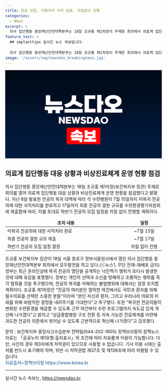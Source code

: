 ```yaml
---
title: 전공 모집, 미복귀자 사직 완료, 차질없이 진행
categories:
  - News
excerpt: >
  의사 집단행동 중앙재난안전대책본부는 18일 조규홍 제1차장이 주재한 회의에서 의료계 집단행동 상황을 점검했다. 전공의 복귀 대책에 따라 미복귀 전공의의 사직처리를 완료하고 최종 전공의 결원 규모를 제출하여 하반기 전공의 모집 일정을 차질 없이 진행할 계획이다. 정부는 복귀 전공의 명단을 공개하는 행위에 대해 유감 표명하며, 해당 행위를 멈추고 엄정 조치할 것을 촉구했다. 또한, 전공의들에게 변화된 수련환경을 개선하고 지속 가능한 진료체계를 혁신해 나갈 것을 강조했다.
feature_text: >
  ## implanttips 실시간 뉴스 속보입니다.

  의사 집단행동 중앙재난안전대책본부는 18일 조규홍 제1차장이 주재한 회의에서 의료계 집단행동 상황을 점검했다. 전공의 복귀 대책에 따라 미복귀 전공의의 사직처리를 완료하고 최종 전공의 결원 규모를 제출하여 하반기 전공의 모집 일정을 차질 없이 진행할 계획이다. 정부는 복귀 전공의 명단을 공개하는 행위에 대해 유감 표명하며, 해당 행위를 멈추고 엄정 조치할 것을 촉구했다. 또한, 전공의들에게 변화된 수련환경을 개선하고 지속 가능한 진료체계를 혁신해 나갈 것을 강조했다.
image: '/assets/img/newsdao_breakingnews.jpg'
---
```


<p><img src="/assets/img/newsdao_breakingnews.jpg" alt="implanttips 속보" /></p>

<h2 data-ke-size="size26">의료계 집단행동 대응 상황과 비상진료체계 운영 현황 점검</h2>

<p data-ke-size="size16">의사 집단행동 중앙재난안전대책본부는 18일 조규홍 제1차장(보건복지부 장관) 주재로 회의를 열어 의료계 집단행동 대응 상황과 비상진료체계 운영 현황을 점검했다고 밝혔다. 지난 8일 발표한 전공의 복귀 대책에 따라 각 수련병원이 7월 15일까지 미복귀 전공의에 대한 사직처리를 완료하고 17일까지 최종 전공의 결원 규모를 수련환경평가위원회에 제출함에 따라, 이를 토대로 하반기 전공의 모집 일정을 차질 없이 진행할 계획이다.</p>

<table>
<thead>
<tr>
<td style="text-align: center; height: 17px;"><b>조치 내용</b></td>
<td style="text-align: center; height: 17px;"><b>일정</b></td>
</tr>
</thead>
<tbody>
<tr>
<td style="text-align: left; width: 559px;">미복귀 전공의에 대한 사직처리 완료</td>
<td style="text-align: center; width: 140px;">~7월 15일</td>
</tr>
<tr>
<td style="text-align: left; width: 559px;">최종 전공의 결원 규모 제출</td>
<td style="text-align: center; width: 140px;">~7월 17일</td>
</tr>
<tr>
<td style="text-align: left; width: 559px;">하반기 전공의 모집 일정 결정</td>
<td style="text-align: center; width: 140px;">차질 없이 진행</td>
</tr>
</tbody>
</table>

<p data-ke-size="size16">조규홍 보건복지부 장관이 18일 서울 종로구 정부서울청사에서 열린 의사 집단행동 중앙재난안전대책본부 회의에서 모두발언을 하고 있다.(ⓒ뉴스1, 무단 전재-재배포 금지) 정부는 최근 온라인상에 복귀 전공의 명단을 공개하는 낙인찍기 행위가 또다시 발생한 것에 대해 유감을 표명했다. 정부는 개인의 선택과 소신을 방해하고 조롱하는 행위를 즉각 멈춰줄 것을 촉구했으며, 전공의 복귀를 저해하는 불법행위에 대해서는 엄정 조치할 계획이다. 조규홍 제1차장은 “전공의 여러분은 열악한 여건에서도 국민과 환자를 위해 필수의료를 선택한 소중한 분들”이라며 “본인 자신과 환자, 그리고 우리나라 의료의 미래를 위해 바람직한 결정을 내려주기를 기대한다”고 촉구했다. 또한 “복귀한 전공의들이 변화된 수련환경을 체감할 수 있도록 근무 여건부터 수련 프로그램까지 속도감 있게 개선해 나가겠다”고 밝히고 “상급종합병원 구조 전환 등 지속 가능한 진료체계를 마련해 과도한 전공의 의존에서 벗어날 수 있도록 근본적으로 혁신해 나가겠다”고 강조했다.</p>

<p data-ke-size="size16">문의 : 보건복지부 중앙사고수습본부 전략팀(044-202-1605) 정책브리핑의 정책뉴스자료는 「공공누리 제1유형:출처표시」의 조건에 따라 자유롭게 이용이 가능합니다. 다만, 사진의 경우 제3자에게 저작권이 있으므로 사용할 수 없습니다. 기사 이용 시에는 출처를 반드시 표기해야 하며, 위반 시 저작권법 제37조 및 제138조에 따라 처벌될 수 있습니다. <br><span style="color: #1a5490;">자료출처=정책브리핑 https://www.korea.kr</span></p>

<hr>
실시간 뉴스 속보는, <a href="https://newsdao.kr" rel="dofollow">https://newsdao.kr</a>


